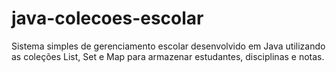 # java-colecoes-escolar
Sistema simples de gerenciamento escolar desenvolvido em Java utilizando as coleções List, Set e Map para armazenar estudantes, disciplinas e notas.
